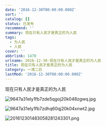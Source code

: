 ```yaml
---
date: '2016-12-30T00:00:00.000Z'
sort: ''
catalog: []
status: 已发布
recommend: ''
summary: 现在只有人民才是真正的为人民
tags:
  - 为人民
  - 人民
cover: ''
abbrlink: 1470
urlname: 2016-12-30-现在只有人民才是真正的为人民
title: 现在只有人民才是真正的为人民
category: 一清二白
lastMod: '2016-12-30T00:00:00.000Z'
---
```


现在只有人民才是真正的为人民


![9647a31ely1fb7zde5qgoj20k048zgwq.jpg](http://wx4.sinaimg.cn/mw690/9647a31ely1fb7zde5qgoj20k048zgwq.jpg)


![9647a31ely1fb7zdhq60qj20k04xnwt2.jpg](http://wx3.sinaimg.cn/mw690/9647a31ely1fb7zdhq60qj20k04xnwt2.jpg)


![201612301483058281243301.png](http://image.bmqy.net/uploads/2016/30/201612301483058281243301.png)

